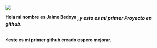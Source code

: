 <img src="https://media.giphy.com/media/TEnXkcsHrP4YedChhA/giphy.gif](https://i.pinimg.com/originals/40/5d/f4/405df4eff36947e5c218d233aa605eeb.gif)"> 

  <b>Hola mi nombre es Jaime Bedoya <sub style="font-size: 15px; font-style: italic">,y esto es mi primer Proyecto en github.</sub>

  <br>⚡este es mi primer github creado espero mejorar.<br>

